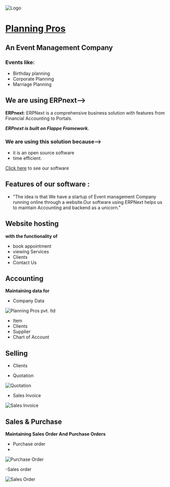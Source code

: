 ![Logo](https://github.com/Falcon-Coders/Hackathon-1.0/blob/projects/Falcon%20Coders/planpros.jpeg)

# [Planning Pros](https://46867a9007f2.ngrok.io/planning-pros)
## An Event Management Company
### Events like:
- Birthday planning
- Corporate Planning
- Marriage Planning

## We are using ERPnext-->
**ERPnext**: ERPNext is a comprehensive business solution with features from Financial Accounting to Portals.

***ERPnext is built on Flappe Framework.***

### We are using this solution because-->
- it is an open source software 
- time efficient. 

[Click here](https://46867a9007f2.ngrok.io/planning-pros) to see our software

## Features of our software :
- "The idea is that We have a startup of Event management Company running online through a website.Our software using ERPNext helps us to maintain Accounting and backend as a unicorn."

## Website hosting

**with the functionality of**

- book appointment
- viewing Services
- Clients
- Contact Us

## Accounting 

**Maintaining data for**

- Company Data
 
 ![Planning Pros pvt. ltd](https://user-images.githubusercontent.com/57444962/110230373-7bfbe780-7f36-11eb-8457-cb053b9ba5d1.png)

- Item
- Clients 
- Supplier
- Chart of Account

## Selling

- Clients

- Quotation

![Quotation](https://user-images.githubusercontent.com/57444962/110230197-53272280-7f35-11eb-914d-0ca3c8950a5f.png)

- Sales Invoice

![Sales Invoice](https://user-images.githubusercontent.com/57444962/110230804-8f5c8200-7f39-11eb-88c5-048926f56814.png)


## Sales & Purchase

**Maintaining Sales Order And Purchase Orders**

- Purchase order
- 
![Purchase Order](https://user-images.githubusercontent.com/57444962/110230824-aef3aa80-7f39-11eb-8027-75b56eea86a5.png)


-Sales order

![Sales Order](https://user-images.githubusercontent.com/57444962/110230847-cd59a600-7f39-11eb-8250-21eca642f61f.png)





















